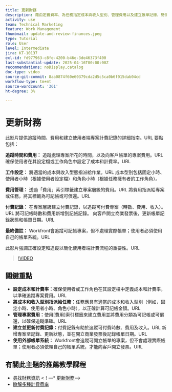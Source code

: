 ```yaml
---
title: 更新財務
description: 藉由定義費率、為任務指定成本與收入型別、管理費用以及建立帳單記錄，簡化成本追蹤與開立帳單。 Workfront不負責實際計費。
activity: use
team: Technical Marketing
feature: Work Management
thumbnail: update-and-review-finances.jpeg
type: Tutorial
role: User
level: Intermediate
jira: KT-10137
exl-id: fd977963-c8fe-4200-b46e-3de46373f400
last-substantial-update: 2025-04-16T00:00:00Z
recommendations: noDisplay,catalog
doc-type: video
source-git-commit: 8aa0874f60e60379cda2d5c5ca0b6f015dab04cd
workflow-type: tm+mt
source-wordcount: '361'
ht-degree: 3%

---
```



# 更新財務

此影片提供追蹤時間、費用和建立使用者端專案計費記錄的詳細指南。&#x200B;URL 要點包括：

**追蹤時間和費用：**
追蹤處理專案所花的時間，以及向客戶帳單的專案費用。&#x200B;URL
確保使用者在其設定檔或工作角色中設定了成本和計費率。&#x200B;URL

**工作設定：**
將適當的成本與收入型態指派給作業。&#x200B;URL
成本型別包括固定小時、使用者小時（根據使用者設定檔）和角色小時（根據任務擁有者的工作角色）。

**費用管理：**
透過「費用」索引標籤建立專案層級的費用。&#x200B;URL
將費用指派給專案或任務，將其標籤為可記帳或可償還。&#x200B;URL

**付費記錄：**
在專案層級建立付費記錄，以追蹤可付費專案（時數、費用、收入）。&#x200B;URL
將可記帳時數和費用新增到記帳記錄。
向客戶開立商業發票後，更新帳單記錄狀態和帳單日期。&#x200B;URL

**最終備註：**
Workfront會追蹤可記帳專案，但不處理實際帳單；使用者必須使用自己的帳單系統。&#x200B;URL

此影片強調正確設定和追蹤以簡化使用者端計費流程的重要性。&#x200B;URL

>[!VIDEO](https://video.tv.adobe.com/v/3457648/?quality=12&learn=on&enablevpops)

## 關鍵重點


* **設定成本和計費率：**&#x200B;確保使用者或工作角色在其設定檔中定義成本和計費率，以準確追蹤專案費用。&#x200B;URL
* **將成本和收入型別指派給任務：**&#x200B;任務應具有適當的成本和收入型別（例如，固定小時、使用者小時、角色小時），以正確計算可記帳金額。&#x200B;URL
* **管理專案費用：**&#x200B;使用[費用]索引標籤來建立費用並將費用分類為可記帳或可償還，以確保追蹤準確。&#x200B;URL
* **建立並更新付費記錄：**&#x200B;付費記錄有助於追蹤可付費時數、費用及收入。&#x200B;URL 新增專案至記錄、更新狀態，並在開立商業發票後記錄帳單日期。&#x200B;URL
* **使用外部帳單系統：** Workfront會追蹤可開立帳單的專案，但不會處理實際帳單；使用者必須依賴自己的帳單系統，才能向客戶開立發票。&#x200B;URL


## 有關此主題的推薦教學課程

* [尋找財務資訊](/help/manage-work/project-finances/find-financial-information.md)
&lt;！—* [更新財務](/help/manage-work/project-finances/update-and-review-finances.md)—>
* [瞭解多種計費費率](/help/manage-work/project-finances/multiple-billing-rates.md)

